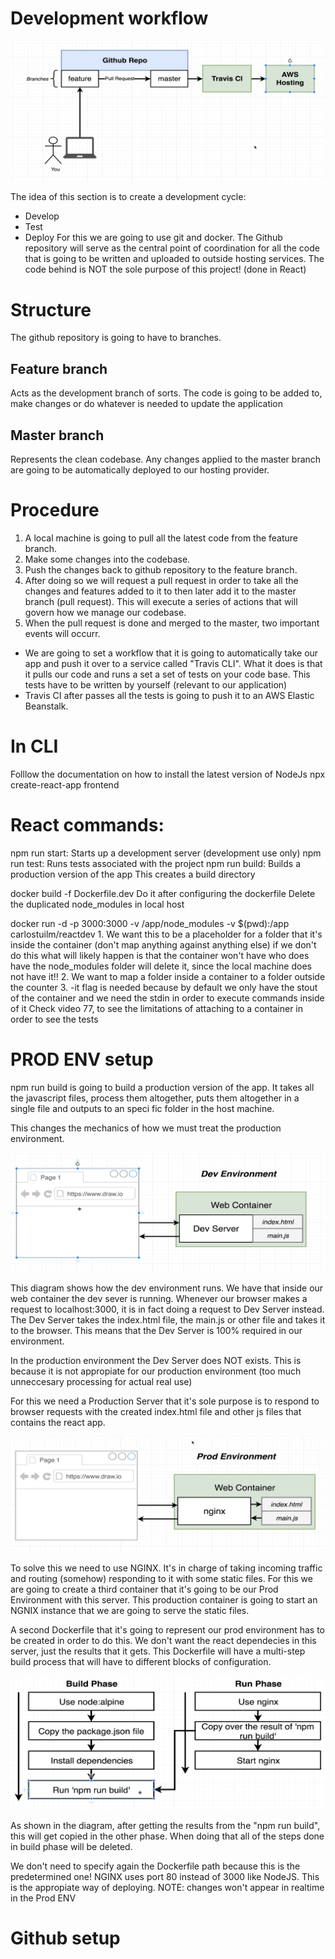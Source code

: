 # Development workflow

![alt text](images/image-3.png)

The idea of this section is to create a development cycle:
- Develop
- Test
- Deploy 
For this we are going to use git and docker. The Github repository will serve as the
central point of coordination for all the code that is going to be written and uploaded
to outside hosting services. The code behind is NOT the sole purpose of this project! 
(done in React)

# Structure
The github repository is going to have to branches. 
## Feature branch
Acts as the development branch of sorts. The code is going to be added to, make changes or
do whatever is needed to update the application
## Master branch 
Represents the clean codebase. Any changes applied to the master branch are going to be 
automatically deployed to our hosting provider.

# Procedure
1. A local machine is going to pull all the latest code from the feature branch.
2. Make some changes into the codebase.
3. Push the changes back to github repository to the feature branch. 
4. After doing so we will request a pull request in order to take all the changes and features added to it to then later add it to the master branch (pull request). This will execute a series of actions that will govern how we manage our codebase. 
5. When the pull request is done and merged to the master, two important events will occurr.
- We are going to set a workflow that it is going to automatically take our app and push it
over to a service called "Travis CLI". What it does is that it pulls our code and runs a set
a set of tests on your code base. This tests have to be written by yourself (relevant to our
application)
- Travis CI after passes all the tests is going to push it to an AWS Elastic Beanstalk.

# In CLI
Folllow the documentation on how to install the latest version of NodeJs
npx create-react-app frontend

# React commands:
npm run start: Starts up a development server (development use only) 
npm run test: Runs tests associated with the project
npm run build: Builds a production version of the app
    This creates a build directory

docker build -f Dockerfile.dev
    Do it after configuring the dockerfile
    Delete the duplicated node_modules in local host

docker run -d -p 3000:3000 -v /app/node_modules -v $(pwd):/app carlostuilm/reactdev
    1. We want this to be a placeholder for a folder that it's inside the container 
    (don't map anything against anything else)
        if we don't do this what will likely happen is that the container won't have
        who does have the node_modules folder will delete it, since the local machine
        does not have it!!
    2. We want to map a folder inside a container to a folder outside the counter
    3. -it flag is needed because by default we only have the stout of the container
    and we need the stdin in order to execute commands inside of it
        Check video 77, to see the limitations of attaching to a container in order to
        see the tests

# PROD ENV setup

npm run build is going to build a production version of the app. It takes all the javascript
files, process them altogether, puts them altogether in a single file and outputs to an speci
fic folder in the host machine. 

This changes the mechanics of how we must treat the production environment.

![alt text](images/image.png)

This diagram shows how the dev environment runs. We have that inside our web container the 
dev sever is running. Whenever our browser makes a request to localhost:3000, it is in fact
doing a request to Dev Server instead. The Dev Server takes the index.html file, the main.js or
other file and takes it to the browser. This means that the Dev Server is 100% required in our
environment.

In the production environment the Dev Server does NOT exists. This is because it is not appropiate
for our production environment (too much unneccesary processing for actual real use)

For this we need a Production Server that it's sole purpose is to respond to browser requests with
the created index.html file and other js files that contains the react app. 

![alt text](images/image-1.png)

To solve this we need to use NGINX. It's in charge of taking incoming traffic and routing (somehow)
responding to it with some static files. For this we are going to create a third container that it's
going to be our Prod Environment with this server. This production container is going to start an
NGNIX instance that we are going to serve the static files. 

A second Dockerfile that it's going to represent our prod environment has to be created in order to 
do this. We don't want the react dependecies in this server, just the results that it gets. This
Dockerfile will have a multi-step build process that will have to different blocks of configuration.

![alt text](images/image-2.png)

As shown in the diagram, after getting the results from the "npm run build", this will get copied
in the other phase. When doing that all of the steps done in build phase will be deleted.  

We don't need to specify again the Dockerfile path because this is the predetermined one!
NGINX uses port 80 instead of 3000 like NodeJS. This is the appropiate way of deploying.
NOTE: changes won't appear in realtime in the Prod ENV

# Github setup



